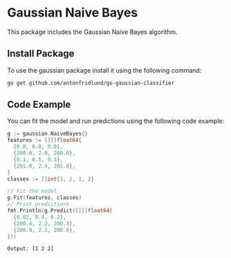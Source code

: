 # Gaussian Naive Bayes
This package includes the Gaussian Naive Bayes algorithm.  
## Install Package
To use the gaussian package install it using the following command:
```bash
go get github.com/antonfridlund/go-gaussian-classifier
```
## Code Example
You can fit the model and run predictions using the following code example:
```go
g := gaussian.NaiveBayes{}
features := [][]float64{
  {0.0, 0.0, 0.0},
  {200.0, 2.0, 200.0},
  {0.1, 0.5, 0.3},
  {201.0, 2.4, 201.0},
}
classes := []int{1, 2, 1, 2}

// Fit the model
g.Fit(features, classes)
// Print predictions
fmt.Println(g.Predict([][]float64{
  {0.02, 0.4, 0.2},
  {200.4, 2.2, 200.3},
  {200.9, 2.1, 200.6},
}))
```
`Output: [1 2 2]`